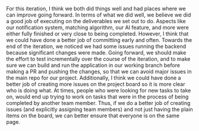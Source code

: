 For this iteration, I think we both did things well and had places where we can improve going forward. In terms of what we did well, we believe we did a good job of executing on the deliverables we set out to do. Aspects like our notification system, matching algorithm, our AI feature, and more were either fully finished or very close to being completed. However, I think that we could have done a better job of committing early and often. Towards the end of the iteration, we noticed we had some issues running the backend because significant changes were made. Going forward, we should make the effort to test incrementally over the course of the iteration, and to make sure we can build and run the application in our working branch before making a PR and pushing the changes, so that we can avoid major issues in the main repo for our project. Additionally, I think we could have done a better job of creating more issues on the project board so it is more clear who is doing what. At times, people who were looking for new tasks to take on, would end up trying to work on tasks that were in the process of being completed by another team member. Thus, if we do a better job of creating issues (and explicitly assigning team members) and not just having the plain items on the board, we can better ensure that everyone is on the same page. 
